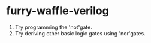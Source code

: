 # furry-waffle-verilog
1. Try programming the 'not'gate.
2. Try deriving other basic logic gates using 'nor'gates.
